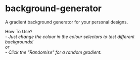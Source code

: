 # background-generator
A gradient background generator for your personal designs.

How To Use?  
_- Just change the colour in the colour selectors to test different backgrounds!_  
_or_  
_- Click the "Randomise" for a random gradient._
